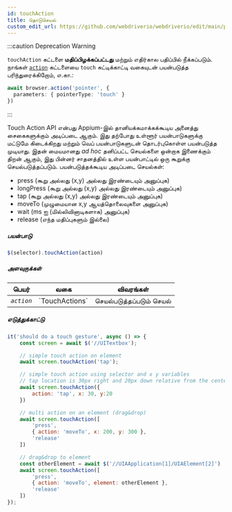 ```yaml
---
id: touchAction
title: தொடுசெயல்
custom_edit_url: https://github.com/webdriverio/webdriverio/edit/main/packages/webdriverio/src/commands/element/touchAction.ts
---
```


:::caution Deprecation Warning

`touchAction` கட்டளை __மதிப்பிழக்கப்பட்டது__ மற்றும் எதிர்கால பதிப்பில் நீக்கப்படும்.
நாங்கள் [`action`](/docs/api/browser/action) கட்டளையை `touch` சுட்டிக்காட்டி வகையுடன் பயன்படுத்த பரிந்துரைக்கிறோம், 
எ.கா.:

```ts
await browser.action('pointer', {
  parameters: { pointerType: 'touch' }
})
```

:::

Touch Action API என்பது Appium-இல் தானியக்கமாக்கக்கூடிய அனைத்து சைகைகளுக்கும் அடிப்படை ஆகும்.
இது தற்போது உள்ளூர் பயன்பாடுகளுக்கு மட்டுமே கிடைக்கிறது மற்றும் வெப் பயன்பாடுகளுடன் தொடர்புகொள்ள பயன்படுத்த முடியாது.
இதன் மையமானது _ad hoc_ தனிப்பட்ட செயல்களை ஒன்றாக இணைக்கும் திறன் ஆகும், இது பின்னர்
சாதனத்தில் உள்ள பயன்பாட்டில் ஒரு கூறுக்கு செயல்படுத்தப்படும். பயன்படுத்தக்கூடிய அடிப்படை செயல்கள்:

- press (கூறு அல்லது (x,y) அல்லது இரண்டையும் அனுப்புக)
- longPress (கூறு அல்லது (x,y) அல்லது இரண்டையும் அனுப்புக)
- tap (கூறு அல்லது (x,y) அல்லது இரண்டையும் அனுப்புக)
- moveTo (முழுமையான x,y ஆயத்தொலைவுகளை அனுப்புக)
- wait (ms ஐ (மில்லிவினாடிகளாக) அனுப்புக)
- release (எந்த மதிப்புகளும் இல்லை)

##### பயன்பாடு

```js
$(selector).touchAction(action)
```

##### அளவுருக்கள்

<table>
  <thead>
    <tr>
      <th>பெயர்</th><th>வகை</th><th>விவரங்கள்</th>
    </tr>
  </thead>
  <tbody>
    <tr>
      <td><code><var>action</var></code></td>
      <td>`TouchActions`</td>
      <td>செயல்படுத்தப்படும் செயல்</td>
    </tr>
  </tbody>
</table>

##### எடுத்துக்காட்டு

```js title="touchAction.js"
it('should do a touch gesture', async () => {
    const screen = await $('//UITextbox');

    // simple touch action on element
    await screen.touchAction('tap');

    // simple touch action using selector and x y variables
    // tap location is 30px right and 20px down relative from the center of the element
    await screen.touchAction({
        action: 'tap', x: 30, y:20
    })

    // multi action on an element (drag&drop)
    await screen.touchAction([
        'press',
        { action: 'moveTo', x: 200, y: 300 },
        'release'
    ])

    // drag&drop to element
    const otherElement = await $('//UIAApplication[1]/UIAElement[2]')
    await screen.touchAction([
        'press',
        { action: 'moveTo', element: otherElement },
        'release'
    ])
});
```